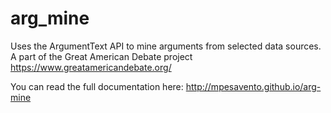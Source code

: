 # arg_mine

Uses the ArgumentText API to mine arguments from selected data sources. A part of the Great American Debate project https://www.greatamericandebate.org/

You can read the full documentation here:
http://mpesavento.github.io/arg-mine
